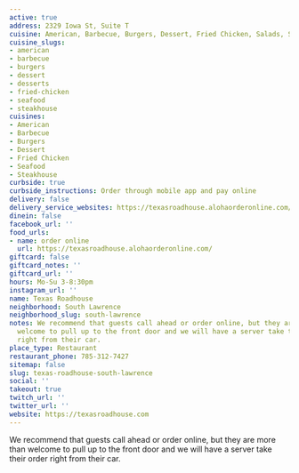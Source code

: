 ```yaml
---
active: true
address: 2329 Iowa St, Suite T
cuisine: American, Barbecue, Burgers, Dessert, Fried Chicken, Salads, Seafood, Steakhouse
cuisine_slugs:
- american
- barbecue
- burgers
- dessert
- desserts
- fried-chicken
- seafood
- steakhouse
cuisines:
- American
- Barbecue
- Burgers
- Dessert
- Fried Chicken
- Seafood
- Steakhouse
curbside: true
curbside_instructions: Order through mobile app and pay online
delivery: false
delivery_service_websites: https://texasroadhouse.alohaorderonline.com/
dinein: false
facebook_url: ''
food_urls:
- name: order online
  url: https://texasroadhouse.alohaorderonline.com/
giftcard: false
giftcard_notes: ''
giftcard_url: ''
hours: Mo-Su 3-8:30pm
instagram_url: ''
name: Texas Roadhouse
neighborhood: South Lawrence
neighborhood_slug: south-lawrence
notes: We recommend that guests call ahead or order online, but they are more than
  welcome to pull up to the front door and we will have a server take their order
  right from their car.
place_type: Restaurant
restaurant_phone: 785-312-7427
sitemap: false
slug: texas-roadhouse-south-lawrence
social: ''
takeout: true
twitch_url: ''
twitter_url: ''
website: https://texasroadhouse.com
---
```


We recommend that guests call ahead or order online, but they are more than welcome to pull up to the front door and we will have a server take their order right from their car.
